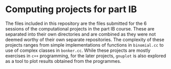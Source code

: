 # Computing projects for part IB

The files included in this repository are the files submitted for the 6 sessions of the computational projects in the part IB course. These are separated into their own directories and are combined as they were not deemed worthy of their own separate repositories. The complexity of these projects ranges from simple implementations of functions in ```binomial.cc``` to use of complex classes in ```bonker.cc```. While these projects are mostly exercises in ```c++``` programming, for the later projects, ```gnuplot``` is also explored as a tool to plot results obtained from the programmes.
